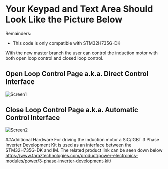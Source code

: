 # Your Keypad and Text Area Should Look Like the Picture Below

Remainders:
- This code is only compatible with STM32H735G-DK

With the new master branch the user can control the induction motor with both open loop control and closed loop control.

## Open Loop Control Page a.k.a. Direct Control Interface
![Screen1](https://user-images.githubusercontent.com/78253199/162137232-a2afa9a7-907d-4c80-8e39-c0834d71f6f5.png)

## Close Loop Control Page a.k.a. Automatic Control Interface
![Screen2](https://user-images.githubusercontent.com/78253199/162137257-00f2aa32-de74-4247-ba68-9fc5e8be8bc7.png)

##Additional Hardware
For driving the induction motor a SiC/IGBT 3 Phase Inverter Development Kit is used as an interface between the STM32H735G-DK and IM. The related product link can be seen down below
https://www.taraztechnologies.com/product/power-electronics-modules/power/3-phase-inverter-development-kit/

